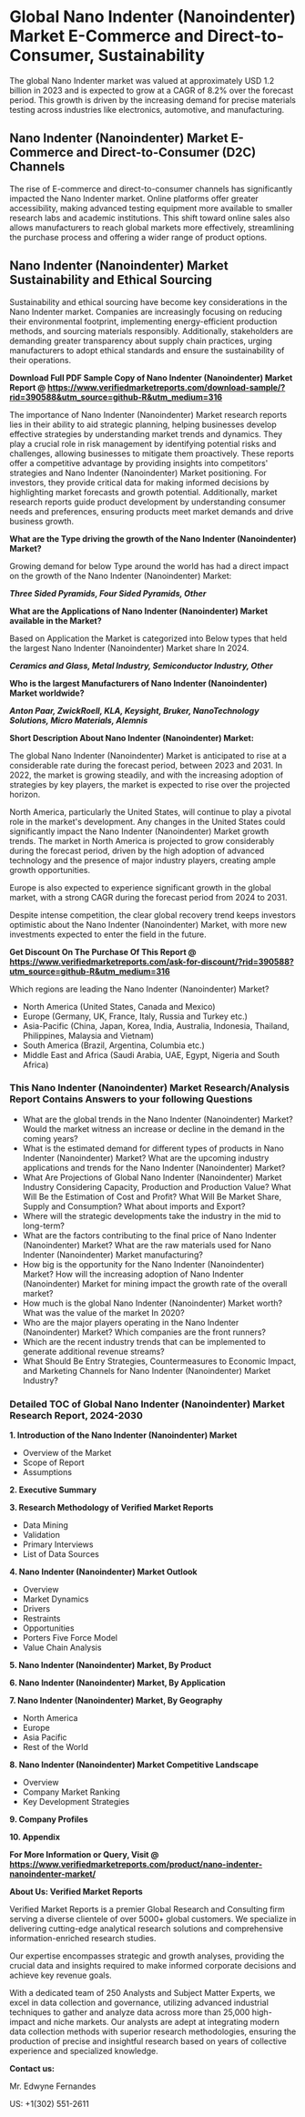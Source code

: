 <h1>Global Nano Indenter (Nanoindenter) Market E-Commerce and Direct-to-Consumer, Sustainability</h1><p class=""><p>The global Nano Indenter market was valued at approximately USD 1.2 billion in 2023 and is expected to grow at a CAGR of 8.2% over the forecast period. This growth is driven by the increasing demand for precise materials testing across industries like electronics, automotive, and manufacturing.</p><h2>Nano Indenter (Nanoindenter) Market E-Commerce and Direct-to-Consumer (D2C) Channels</h2><p>The rise of E-commerce and direct-to-consumer channels has significantly impacted the Nano Indenter market. Online platforms offer greater accessibility, making advanced testing equipment more available to smaller research labs and academic institutions. This shift toward online sales also allows manufacturers to reach global markets more effectively, streamlining the purchase process and offering a wider range of product options.</p><h2>Nano Indenter (Nanoindenter) Market Sustainability and Ethical Sourcing</h2><p>Sustainability and ethical sourcing have become key considerations in the Nano Indenter market. Companies are increasingly focusing on reducing their environmental footprint, implementing energy-efficient production methods, and sourcing materials responsibly. Additionally, stakeholders are demanding greater transparency about supply chain practices, urging manufacturers to adopt ethical standards and ensure the sustainability of their operations.</p></p><p class=""><strong>Download Full PDF Sample Copy of Nano Indenter (Nanoindenter) Market Report @ <a href="https://www.verifiedmarketreports.com/download-sample/?rid=390588&utm_source=github-R&utm_medium=316" target="_blank">https://www.verifiedmarketreports.com/download-sample/?rid=390588&utm_source=github-R&utm_medium=316</a></strong></p><p>The importance of&nbsp;Nano Indenter (Nanoindenter) Market research reports lies in their ability to aid strategic planning, helping businesses develop effective strategies by understanding market trends and dynamics. They play a crucial role in risk management by identifying potential risks and challenges, allowing businesses to mitigate them proactively. These reports offer a competitive advantage by providing insights into competitors' strategies and Nano Indenter (Nanoindenter) Market positioning. For investors, they provide critical data for making informed decisions by highlighting market forecasts and growth potential. Additionally, market research reports guide product development by understanding consumer needs and preferences, ensuring products meet market demands and drive business growth.</p><p><strong>What are the&nbsp;Type driving the growth of the Nano Indenter (Nanoindenter) Market?</strong></p><p id="" class="">Growing demand for below Type around the world has had a direct impact on the growth of the Nano Indenter (Nanoindenter) Market:</p><p class=""><em><strong>Three Sided Pyramids, Four Sided Pyramids, Other</strong></em></p><p class=""><strong>What are the&nbsp;Applications&nbsp;of Nano Indenter (Nanoindenter) Market available in the Market?</strong></p><p id="" class="">Based on Application the Market is categorized into Below types that held the largest Nano Indenter (Nanoindenter) Market share In 2024.</p><p class=""><em><strong>Ceramics and Glass, Metal Industry, Semiconductor Industry, Other</strong></em></p><p class=""><strong>Who is the largest Manufacturers of Nano Indenter (Nanoindenter) Market worldwide?</strong></p><p><em><strong>Anton Paar, ZwickRoell, KLA, Keysight, Bruker, NanoTechnology Solutions, Micro Materials, Alemnis</strong></em></p><p id="" class=""><strong>Short Description About Nano Indenter (Nanoindenter) Market:</strong></p><p>The global Nano Indenter (Nanoindenter) Market is anticipated to rise at a considerable rate during the forecast period, between 2023 and 2031. In 2022, the market is growing steadily, and with the increasing adoption of strategies by key players, the market is expected to rise over the projected horizon.</p><p>North America, particularly the United States, will continue to play a pivotal role in the market's development. Any changes in the United States could significantly impact the Nano Indenter (Nanoindenter) Market growth trends. The market in North America is projected to grow considerably during the forecast period, driven by the high adoption of advanced technology and the presence of major industry players, creating ample growth opportunities.</p><p>Europe is also expected to experience significant growth in the global market, with a strong CAGR during the forecast period from 2024 to 2031.</p><p>Despite intense competition, the clear global recovery trend keeps investors optimistic about the Nano Indenter (Nanoindenter) Market, with more new investments expected to enter the field in the future.</p><p id="" class=""><strong>Get Discount On The Purchase Of This Report @ <a href="https://www.verifiedmarketreports.com/ask-for-discount/?rid=390588?utm_source=github-R&utm_medium=316" target="_blank">https://www.verifiedmarketreports.com/ask-for-discount/?rid=390588?utm_source=github-R&utm_medium=316</a></strong></p><p class="">Which regions are leading the Nano Indenter (Nanoindenter) Market?</p><ul><li>North America (United States, Canada and Mexico)</li><li>Europe (Germany, UK, France, Italy, Russia and Turkey etc.)</li><li>Asia-Pacific (China, Japan, Korea, India, Australia, Indonesia, Thailand, Philippines, Malaysia and Vietnam)</li><li>South America (Brazil, Argentina, Columbia etc.)</li><li>Middle East and Africa (Saudi Arabia, UAE, Egypt, Nigeria and South Africa)</li></ul><h3 id="" class="">This Nano Indenter (Nanoindenter) Market Research/Analysis Report Contains Answers to your following Questions</h3><ul><li>What are the global trends in the Nano Indenter (Nanoindenter) Market? Would the market witness an increase or decline in the demand in the coming years?</li><li>What is the estimated demand for different types of products in Nano Indenter (Nanoindenter) Market? What are the upcoming industry applications and trends for the Nano Indenter (Nanoindenter) Market?</li><li>What Are Projections of Global Nano Indenter (Nanoindenter) Market Industry Considering Capacity, Production and Production Value? What Will Be the Estimation of Cost and Profit? What Will Be Market Share, Supply and Consumption? What about imports and Export?</li><li>Where will the strategic developments take the industry in the mid to long-term?</li><li>What are the factors contributing to the final price of Nano Indenter (Nanoindenter) Market? What are the raw materials used for Nano Indenter (Nanoindenter) Market manufacturing?</li><li>How big is the opportunity for the Nano Indenter (Nanoindenter) Market? How will the increasing adoption of Nano Indenter (Nanoindenter) Market for mining impact the growth rate of the overall market?</li><li>How much is the global Nano Indenter (Nanoindenter) Market worth? What was the value of the market In 2020?</li><li>Who are the major players operating in the Nano Indenter (Nanoindenter) Market? Which companies are the front runners?</li><li>Which are the recent industry trends that can be implemented to generate additional revenue streams?</li><li>What Should Be Entry Strategies, Countermeasures to Economic Impact, and Marketing Channels for Nano Indenter (Nanoindenter) Market Industry?</li></ul><h3 id="" class="">Detailed TOC of Global Nano Indenter (Nanoindenter) Market Research Report, 2024-2030</h3><p id="" class=""><strong>1. Introduction of the Nano Indenter (Nanoindenter) Market</strong></p><ul><li>Overview of the Market</li><li>Scope of Report</li><li>Assumptions</li></ul><p id="" class=""><strong>2. Executive Summary</strong></p><p id="" class=""><strong>3. Research Methodology of Verified Market Reports</strong></p><ul><li>Data Mining</li><li>Validation</li><li>Primary Interviews</li><li>List of Data Sources</li></ul><p id="" class=""><strong>4. Nano Indenter (Nanoindenter) Market Outlook</strong></p><ul><li>Overview</li><li>Market Dynamics</li><li>Drivers</li><li>Restraints</li><li>Opportunities</li><li>Porters Five Force Model</li><li>Value Chain Analysis</li></ul><p id="" class=""><strong>5. Nano Indenter (Nanoindenter) Market, By Product</strong></p><p id="" class=""><strong>6. Nano Indenter (Nanoindenter) Market, By Application</strong></p><p id="" class=""><strong>7. Nano Indenter (Nanoindenter) Market, By Geography</strong></p><ul><li>North America</li><li>Europe</li><li>Asia Pacific</li><li>Rest of the World</li></ul><p id="" class=""><strong>8. Nano Indenter (Nanoindenter) Market Competitive Landscape</strong></p><ul><li>Overview</li><li>Company Market Ranking</li><li>Key Development Strategies</li></ul><p id="" class=""><strong>9. Company Profiles</strong></p><p id="" class=""><strong>10. Appendix</strong></p><p id="" class=""><strong>For More Information or Query, Visit @ <a href="https://www.verifiedmarketreports.com/product/nano-indenter-nanoindenter-market/" target="_blank">https://www.verifiedmarketreports.com/product/nano-indenter-nanoindenter-market/</a></strong></p><p id="" class=""><strong>About Us: Verified Market Reports</strong></p><p id="" class="">Verified Market Reports is a premier Global Research and Consulting firm serving a diverse clientele of over 5000+ global customers. We specialize in delivering cutting-edge analytical research solutions and comprehensive information-enriched research studies.</p><p id="" class="">Our expertise encompasses strategic and growth analyses, providing the crucial data and insights required to make informed corporate decisions and achieve key revenue goals.</p><p id="" class="">With a dedicated team of 250 Analysts and Subject Matter Experts, we excel in data collection and governance, utilizing advanced industrial techniques to gather and analyze data across more than 25,000 high-impact and niche markets. Our analysts are adept at integrating modern data collection methods with superior research methodologies, ensuring the production of precise and insightful research based on years of collective experience and specialized knowledge.</p><p id="" class=""><strong>Contact us:</strong></p><p id="" class="">Mr. Edwyne Fernandes</p><p id="" class="">US: +1(302) 551-2611</p>